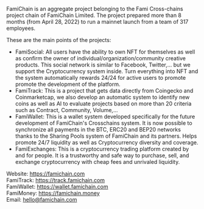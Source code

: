 FamiChain is an aggregate project belonging to the Fami Cross-chains project chain of FamiChain Limited. The project prepared more than 8 months (from April 28, 2022) to run a mainnet launch from a team of 317 employees.

These are the main points of the projects:
- FamiSocial: All users have the ability to own NFT for themselves as well as confirm the owner of individual/organization/community creative products. This social network is similar to Facebook, Twitter,... but we support the Cryptocurrency system inside. Turn everything into NFT and the system automatically rewards 24/24 for active users to promote promote the development of the platform.
- FamiTrack: This is a project that gets data directly from Coingecko and Coinmarketcap, we also develop an automatic system to identify new coins as well as AI to evaluate projects based on more than 20 criteria such as Contract, Community, Volume,...
- FamiWallet: This is a wallet system developed specifically for the future development of FamiChain's Crosschains system. It is now possible to synchronize all payments in the BTC, ERC20 and BEP20 networks thanks to the Sharing Pools system of FamiChain and its partners. Helps promote 24/7 liquidity as well as Cryptocurrency diversity and coverage.
- FamiExchanges: This is a cryptocurrency trading platform created by and for people. It is a trustworthy and safe way to purchase, sell, and exchange cryptocurrency with cheap fees and unrivaled liquidity.

Website: https://famichain.com <br/>
FamiTrack: https://track.famichain.com <br/>
FamiWallet: https://wallet.famichain.com <br/>
FamiMoney: https://famichain.money <br/>
Email: hello@famichain.com
